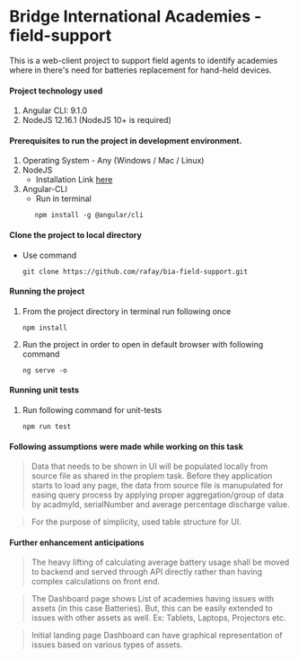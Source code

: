 # Bridge International Academies - field-support
This is a web-client project to support field agents to identify academies where in there's need
for batteries replacement for hand-held devices.

#### Project technology used
1. Angular CLI: 9.1.0
2. NodeJS 12.16.1 (NodeJS 10+ is required)

#### Prerequisites to run the project in development environment.
1. Operating System - Any (Windows / Mac / Linux)
2. NodeJS 
    - Installation Link [here](https://nodejs.org/en/)
3. Angular-CLI 
    - Run in terminal
    ```
       npm install -g @angular/cli
    ```

#### Clone the project to local directory
- Use command
    ```
  git clone https://github.com/rafay/bia-field-support.git  
    ```
#### Running the project
1. From the project directory in terminal run following once
     ```
    npm install
    ```
2. Run the project in order to open in default browser with following command
    ```
   ng serve -o
   ```
#### Running unit tests
1. Run following command for unit-tests
   ```
   npm run test
   ```
#### Following assumptions were made while working on this task
> Data that needs to be shown in UI will be populated locally from source file as shared in the proplem task. Before they application starts to load any page, the data from source file is manupulated for easing query process by applying proper aggregation/group of data by acadmyId, serialNumber and average percentage discharge value.

> For the purpose of  simplicity, used table structure for UI.

#### Further enhancement anticipations
> The heavy lifting of calculating average battery usage shall be moved to backend and served through API directly rather than having complex calculations on front end.

> The Dashboard page shows List of academies having issues with assets (in this case Batteries). But, this can be easily extended to issues with other assets as well. Ex: Tablets, Laptops, Projectors etc.

> Initial landing page Dashboard can have graphical representation of issues based on various types of assets.

